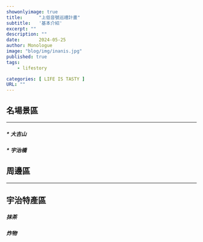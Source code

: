 ```yaml
---
showonlyimage: true
title:      "上低音號巡禮計畫"
subtitle:   '基本介紹'
excerpt: ""
description: ""
date:       2024-05-25
author: Monologue    
image: "blog/img/inanis.jpg"
published: true 
tags:
    - lifestory

categories: [ LIFE IS TASTY ]
URL: ""
---
```

## 名場景區
***
##### * 大吉山
##### * 宇治橋

## 周邊區
***
## 宇治特產區
##### 抹茶
##### 炸物
##### 
<!--more-->
